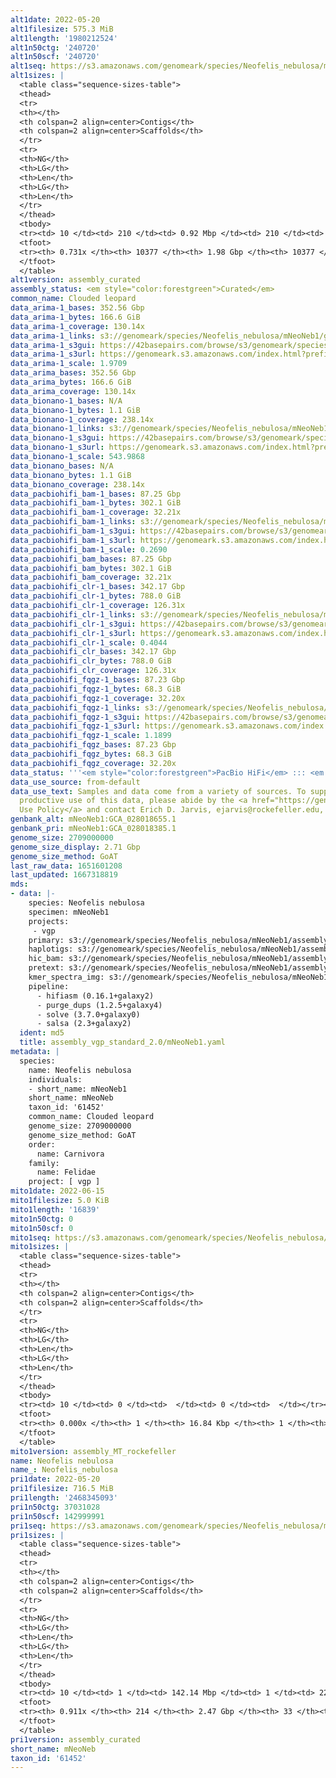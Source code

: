```yaml
---
alt1date: 2022-05-20
alt1filesize: 575.3 MiB
alt1length: '1980212524'
alt1n50ctg: '240720'
alt1n50scf: '240720'
alt1seq: https://s3.amazonaws.com/genomeark/species/Neofelis_nebulosa/mNeoNeb1/assembly_curated/mNeoNeb1.alt.cur.20220520.fasta.gz
alt1sizes: |
  <table class="sequence-sizes-table">
  <thead>
  <tr>
  <th></th>
  <th colspan=2 align=center>Contigs</th>
  <th colspan=2 align=center>Scaffolds</th>
  </tr>
  <tr>
  <th>NG</th>
  <th>LG</th>
  <th>Len</th>
  <th>LG</th>
  <th>Len</th>
  </tr>
  </thead>
  <tbody>
  <tr><td> 10 </td><td> 210 </td><td> 0.92 Mbp </td><td> 210 </td><td> 0.92 Mbp </td></tr><tr><td> 20 </td><td> 574 </td><td> 0.62 Mbp </td><td> 574 </td><td> 0.62 Mbp </td></tr><tr><td> 30 </td><td> 1082 </td><td> 460.02 Kbp </td><td> 1082 </td><td> 460.02 Kbp </td></tr><tr><td> 40 </td><td> 1765 </td><td> 342.35 Kbp </td><td> 1765 </td><td> 342.35 Kbp </td></tr><tr style="background-color:#cccccc;"><td> 50 </td><td> 2707 </td><td> 240.72 Kbp </td><td> 2707 </td><td> 240.72 Kbp </td></tr><tr><td> 60 </td><td> 4145 </td><td> 144.32 Kbp </td><td> 4145 </td><td> 144.32 Kbp </td></tr><tr><td> 70 </td><td> 7484 </td><td> 41.70 Kbp </td><td> 7484 </td><td> 41.70 Kbp </td></tr><tr><td> 80 </td><td> 0 </td><td>  </td><td> 0 </td><td>  </td></tr><tr><td> 90 </td><td> 0 </td><td>  </td><td> 0 </td><td>  </td></tr><tr><td> 100 </td><td> 0 </td><td>  </td><td> 0 </td><td>  </td></tr></tbody>
  <tfoot>
  <tr><th> 0.731x </th><th> 10377 </th><th> 1.98 Gbp </th><th> 10377 </th><th> 1.98 Gbp </th></tr>
  </tfoot>
  </table>
alt1version: assembly_curated
assembly_status: <em style="color:forestgreen">Curated</em>
common_name: Clouded leopard
data_arima-1_bases: 352.56 Gbp
data_arima-1_bytes: 166.6 GiB
data_arima-1_coverage: 130.14x
data_arima-1_links: s3://genomeark/species/Neofelis_nebulosa/mNeoNeb1/genomic_data/arima/<br>
data_arima-1_s3gui: https://42basepairs.com/browse/s3/genomeark/species/Neofelis_nebulosa/mNeoNeb1/genomic_data/arima/
data_arima-1_s3url: https://genomeark.s3.amazonaws.com/index.html?prefix=species/Neofelis_nebulosa/mNeoNeb1/genomic_data/arima/
data_arima-1_scale: 1.9709
data_arima_bases: 352.56 Gbp
data_arima_bytes: 166.6 GiB
data_arima_coverage: 130.14x
data_bionano-1_bases: N/A
data_bionano-1_bytes: 1.1 GiB
data_bionano-1_coverage: 238.14x
data_bionano-1_links: s3://genomeark/species/Neofelis_nebulosa/mNeoNeb1/genomic_data/bionano/<br>
data_bionano-1_s3gui: https://42basepairs.com/browse/s3/genomeark/species/Neofelis_nebulosa/mNeoNeb1/genomic_data/bionano/
data_bionano-1_s3url: https://genomeark.s3.amazonaws.com/index.html?prefix=species/Neofelis_nebulosa/mNeoNeb1/genomic_data/bionano/
data_bionano-1_scale: 543.9868
data_bionano_bases: N/A
data_bionano_bytes: 1.1 GiB
data_bionano_coverage: 238.14x
data_pacbiohifi_bam-1_bases: 87.25 Gbp
data_pacbiohifi_bam-1_bytes: 302.1 GiB
data_pacbiohifi_bam-1_coverage: 32.21x
data_pacbiohifi_bam-1_links: s3://genomeark/species/Neofelis_nebulosa/mNeoNeb1/genomic_data/pacbio_hifi/<br>
data_pacbiohifi_bam-1_s3gui: https://42basepairs.com/browse/s3/genomeark/species/Neofelis_nebulosa/mNeoNeb1/genomic_data/pacbio_hifi/
data_pacbiohifi_bam-1_s3url: https://genomeark.s3.amazonaws.com/index.html?prefix=species/Neofelis_nebulosa/mNeoNeb1/genomic_data/pacbio_hifi/
data_pacbiohifi_bam-1_scale: 0.2690
data_pacbiohifi_bam_bases: 87.25 Gbp
data_pacbiohifi_bam_bytes: 302.1 GiB
data_pacbiohifi_bam_coverage: 32.21x
data_pacbiohifi_clr-1_bases: 342.17 Gbp
data_pacbiohifi_clr-1_bytes: 788.0 GiB
data_pacbiohifi_clr-1_coverage: 126.31x
data_pacbiohifi_clr-1_links: s3://genomeark/species/Neofelis_nebulosa/mNeoNeb1/genomic_data/pacbio_hifi/<br>
data_pacbiohifi_clr-1_s3gui: https://42basepairs.com/browse/s3/genomeark/species/Neofelis_nebulosa/mNeoNeb1/genomic_data/pacbio_hifi/
data_pacbiohifi_clr-1_s3url: https://genomeark.s3.amazonaws.com/index.html?prefix=species/Neofelis_nebulosa/mNeoNeb1/genomic_data/pacbio_hifi/
data_pacbiohifi_clr-1_scale: 0.4044
data_pacbiohifi_clr_bases: 342.17 Gbp
data_pacbiohifi_clr_bytes: 788.0 GiB
data_pacbiohifi_clr_coverage: 126.31x
data_pacbiohifi_fqgz-1_bases: 87.23 Gbp
data_pacbiohifi_fqgz-1_bytes: 68.3 GiB
data_pacbiohifi_fqgz-1_coverage: 32.20x
data_pacbiohifi_fqgz-1_links: s3://genomeark/species/Neofelis_nebulosa/mNeoNeb1/genomic_data/pacbio_hifi/<br>
data_pacbiohifi_fqgz-1_s3gui: https://42basepairs.com/browse/s3/genomeark/species/Neofelis_nebulosa/mNeoNeb1/genomic_data/pacbio_hifi/
data_pacbiohifi_fqgz-1_s3url: https://genomeark.s3.amazonaws.com/index.html?prefix=species/Neofelis_nebulosa/mNeoNeb1/genomic_data/pacbio_hifi/
data_pacbiohifi_fqgz-1_scale: 1.1899
data_pacbiohifi_fqgz_bases: 87.23 Gbp
data_pacbiohifi_fqgz_bytes: 68.3 GiB
data_pacbiohifi_fqgz_coverage: 32.20x
data_status: '''<em style="color:forestgreen">PacBio HiFi</em> ::: <em style="color:forestgreen">Arima</em>'''
data_use_source: from-default
data_use_text: Samples and data come from a variety of sources. To support fair and
  productive use of this data, please abide by the <a href="https://genome10k.soe.ucsc.edu/data-use-policies/">Data
  Use Policy</a> and contact Erich D. Jarvis, ejarvis@rockefeller.edu, with any questions.
genbank_alt: mNeoNeb1:GCA_028018655.1
genbank_pri: mNeoNeb1:GCA_028018385.1
genome_size: 2709000000
genome_size_display: 2.71 Gbp
genome_size_method: GoAT
last_raw_data: 1651601208
last_updated: 1667318819
mds:
- data: |-
    species: Neofelis nebulosa
    specimen: mNeoNeb1
    projects:
     - vgp
    primary: s3://genomeark/species/Neofelis_nebulosa/mNeoNeb1/assembly_vgp_standard_2.0/mNeoNeb1.pri.asm.20220405.fasta.gz
    haplotigs: s3://genomeark/species/Neofelis_nebulosa/mNeoNeb1/assembly_vgp_standard_2.0/mNeoNeb1.alt.asm.20220405.fasta.gz
    hic_bam: s3://genomeark/species/Neofelis_nebulosa/mNeoNeb1/assembly_vgp_standard_2.0/evaluation/pretext/s2/mNeoNeb1_s2.bam
    pretext: s3://genomeark/species/Neofelis_nebulosa/mNeoNeb1/assembly_vgp_standard_2.0/evaluation/pretext/s2/mNeoNeb1_heatmap.pretext
    kmer_spectra_img: s3://genomeark/species/Neofelis_nebulosa/mNeoNeb1/assembly_vgp_standard_2.0/evaluation/merqury/p/mNeoNeb1_png/
    pipeline:
      - hifiasm (0.16.1+galaxy2)
      - purge_dups (1.2.5+galaxy4)
      - solve (3.7.0+galaxy0)
      - salsa (2.3+galaxy2)
  ident: md5
  title: assembly_vgp_standard_2.0/mNeoNeb1.yaml
metadata: |
  species:
    name: Neofelis nebulosa
    individuals:
    - short_name: mNeoNeb1
    short_name: mNeoNeb
    taxon_id: '61452'
    common_name: Clouded leopard
    genome_size: 2709000000
    genome_size_method: GoAT
    order:
      name: Carnivora
    family:
      name: Felidae
    project: [ vgp ]
mito1date: 2022-06-15
mito1filesize: 5.0 KiB
mito1length: '16839'
mito1n50ctg: 0
mito1n50scf: 0
mito1seq: https://s3.amazonaws.com/genomeark/species/Neofelis_nebulosa/mNeoNeb1/assembly_MT_rockefeller/mNeoNeb1.MT.20220615.fasta.gz
mito1sizes: |
  <table class="sequence-sizes-table">
  <thead>
  <tr>
  <th></th>
  <th colspan=2 align=center>Contigs</th>
  <th colspan=2 align=center>Scaffolds</th>
  </tr>
  <tr>
  <th>NG</th>
  <th>LG</th>
  <th>Len</th>
  <th>LG</th>
  <th>Len</th>
  </tr>
  </thead>
  <tbody>
  <tr><td> 10 </td><td> 0 </td><td>  </td><td> 0 </td><td>  </td></tr><tr><td> 20 </td><td> 0 </td><td>  </td><td> 0 </td><td>  </td></tr><tr><td> 30 </td><td> 0 </td><td>  </td><td> 0 </td><td>  </td></tr><tr><td> 40 </td><td> 0 </td><td>  </td><td> 0 </td><td>  </td></tr><tr style="background-color:#cccccc;"><td> 50 </td><td> 0 </td><td style="background-color:#ff8888;">  </td><td> 0 </td><td style="background-color:#ff8888;">  </td></tr><tr><td> 60 </td><td> 0 </td><td>  </td><td> 0 </td><td>  </td></tr><tr><td> 70 </td><td> 0 </td><td>  </td><td> 0 </td><td>  </td></tr><tr><td> 80 </td><td> 0 </td><td>  </td><td> 0 </td><td>  </td></tr><tr><td> 90 </td><td> 0 </td><td>  </td><td> 0 </td><td>  </td></tr><tr><td> 100 </td><td> 0 </td><td>  </td><td> 0 </td><td>  </td></tr></tbody>
  <tfoot>
  <tr><th> 0.000x </th><th> 1 </th><th> 16.84 Kbp </th><th> 1 </th><th> 16.84 Kbp </th></tr>
  </tfoot>
  </table>
mito1version: assembly_MT_rockefeller
name: Neofelis nebulosa
name_: Neofelis_nebulosa
pri1date: 2022-05-20
pri1filesize: 716.5 MiB
pri1length: '2468345093'
pri1n50ctg: 37031028
pri1n50scf: 142999991
pri1seq: https://s3.amazonaws.com/genomeark/species/Neofelis_nebulosa/mNeoNeb1/assembly_curated/mNeoNeb1.pri.cur.20220520.fasta.gz
pri1sizes: |
  <table class="sequence-sizes-table">
  <thead>
  <tr>
  <th></th>
  <th colspan=2 align=center>Contigs</th>
  <th colspan=2 align=center>Scaffolds</th>
  </tr>
  <tr>
  <th>NG</th>
  <th>LG</th>
  <th>Len</th>
  <th>LG</th>
  <th>Len</th>
  </tr>
  </thead>
  <tbody>
  <tr><td> 10 </td><td> 1 </td><td> 142.14 Mbp </td><td> 1 </td><td> 222.43 Mbp </td></tr><tr><td> 20 </td><td> 4 </td><td> 91.74 Mbp </td><td> 2 </td><td> 207.47 Mbp </td></tr><tr><td> 30 </td><td> 8 </td><td> 61.80 Mbp </td><td> 3 </td><td> 170.16 Mbp </td></tr><tr><td> 40 </td><td> 12 </td><td> 57.54 Mbp </td><td> 5 </td><td> 156.03 Mbp </td></tr><tr style="background-color:#cccccc;"><td> 50 </td><td> 18 </td><td style="background-color:#88ff88;"> 37.03 Mbp </td><td> 7 </td><td style="background-color:#88ff88;"> 143.00 Mbp </td></tr><tr><td> 60 </td><td> 26 </td><td> 26.78 Mbp </td><td> 9 </td><td> 128.49 Mbp </td></tr><tr><td> 70 </td><td> 38 </td><td> 17.01 Mbp </td><td> 11 </td><td> 95.68 Mbp </td></tr><tr><td> 80 </td><td> 61 </td><td> 9.78 Mbp </td><td> 14 </td><td> 83.65 Mbp </td></tr><tr><td> 90 </td><td> 140 </td><td> 1.07 Mbp </td><td> 18 </td><td> 46.37 Mbp </td></tr><tr><td> 100 </td><td> 0 </td><td>  </td><td> 0 </td><td>  </td></tr></tbody>
  <tfoot>
  <tr><th> 0.911x </th><th> 214 </th><th> 2.47 Gbp </th><th> 33 </th><th> 2.47 Gbp </th></tr>
  </tfoot>
  </table>
pri1version: assembly_curated
short_name: mNeoNeb
taxon_id: '61452'
---
```

